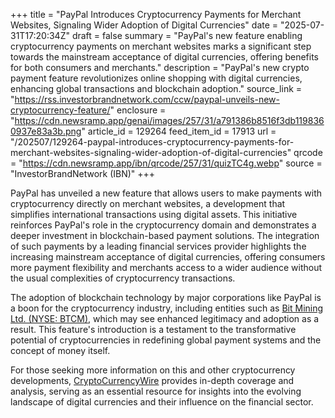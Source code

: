 +++
title = "PayPal Introduces Cryptocurrency Payments for Merchant Websites, Signaling Wider Adoption of Digital Currencies"
date = "2025-07-31T17:20:34Z"
draft = false
summary = "PayPal's new feature enabling cryptocurrency payments on merchant websites marks a significant step towards the mainstream acceptance of digital currencies, offering benefits for both consumers and merchants."
description = "PayPal's new crypto payment feature revolutionizes online shopping with digital currencies, enhancing global transactions and blockchain adoption."
source_link = "https://rss.investorbrandnetwork.com/ccw/paypal-unveils-new-cryptocurrency-feature/"
enclosure = "https://cdn.newsramp.app/genai/images/257/31/a791386b8516f3db1198360937e83a3b.png"
article_id = 129264
feed_item_id = 17913
url = "/202507/129264-paypal-introduces-cryptocurrency-payments-for-merchant-websites-signaling-wider-adoption-of-digital-currencies"
qrcode = "https://cdn.newsramp.app/ibn/qrcode/257/31/quizTC4g.webp"
source = "InvestorBrandNetwork (IBN)"
+++

<p>PayPal has unveiled a new feature that allows users to make payments with cryptocurrency directly on merchant websites, a development that simplifies international transactions using digital assets. This initiative reinforces PayPal's role in the cryptocurrency domain and demonstrates a deeper investment in blockchain-based payment solutions. The integration of such payments by a leading financial services provider highlights the increasing mainstream acceptance of digital currencies, offering consumers more payment flexibility and merchants access to a wider audience without the usual complexities of cryptocurrency transactions.</p><p>The adoption of blockchain technology by major corporations like PayPal is a boon for the cryptocurrency industry, including entities such as <a href='https://www.nyse.com' rel='nofollow' target='_blank'>Bit Mining Ltd. (NYSE: BTCM)</a>, which may see enhanced legitimacy and adoption as a result. This feature's introduction is a testament to the transformative potential of cryptocurrencies in redefining global payment systems and the concept of money itself.</p><p>For those seeking more information on this and other cryptocurrency developments, <a href='https://www.CryptoCurrencyWire.com' rel='nofollow' target='_blank'>CryptoCurrencyWire</a> provides in-depth coverage and analysis, serving as an essential resource for insights into the evolving landscape of digital currencies and their influence on the financial sector.</p>